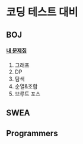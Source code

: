 # 코딩 테스트 대비    

## BOJ  
  #### [내 문제집](https://www.acmicpc.net/workbook/mine)  
  1. 그래프 
  2. DP  
  3. 탐색  
  4. 순열&조합  
  5. 브루트 포스  

## SWEA  
## Programmers


